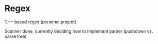 # Regex
C++ based regex (personal project)

Scanner done, currently deciding how to implement parser (pushdown vs. parse tree)
